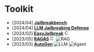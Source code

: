 # Toolkit
- [2024/04] **[Jailbreakbench](https://github.com/JailbreakBench/jailbreakbench)**
- [2024/04] **[LLM Jailbreaking Defense](https://github.com/YihanWang617/llm-jailbreaking-defense?tab=readme-ov-file)**
- [2024/02] **[EasyJailbreak](https://luozisheng.com/)** [<img src="https://github.com/FortAwesome/Font-Awesome/blob/6.x/svgs/brands/github.svg" alt="Code" width="15" height="15">](https://github.com/EasyJailbreak/EasyJailbreak)
- [2023/05] **[RAGAS](https://docs.ragas.io/en/stable/)** [<img src="https://github.com/FortAwesome/Font-Awesome/blob/6.x/svgs/brands/github.svg" alt="Code" width="15" height="15">](https://github.com/explodinggradients/ragas) ![RAG](https://img.shields.io/badge/RAG-87b800)
- [2023/03] **[AutoGen](https://github.com/microsoft/autogen)** ![LLM](https://img.shields.io/badge/LLM-589cf4) ![Agent](https://img.shields.io/badge/Agent-87b800)
